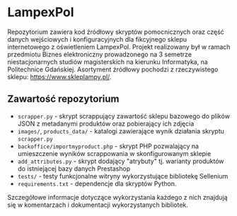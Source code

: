 # LampexPol

Repozytorium zawiera kod źródłowy skryptów pomocnicznych oraz część danych wejściowych i konfiguracyjnych dla fikcyjnego sklepu internetowego z oświetleniem LampexPol.
Projekt realizowany był w ramach przedmiotu Biznes elektroniczny prowadzonego na 3 semetrze niestacjonarnych studiów magisterskich na kierunku Informatyka, na Politechnice Gdańskiej.
Asortyment źródłowy pochodzi z rzeczywistego sklepu:
https://www.skleplampy.pl/.

## Zawartość repozytorium

* `scrapper.py` - skrypt scrappujący zawartość sklepu bazowego do plików JSON z metadanymi produktów oraz pobierający ich zdjęcia
* `images/`, `products_data/` - katalogi zawierające wynik działania skryptu `scrapper.py`
* `backoffice/importmyproduct.php` - skrypt PHP pozwalający na umieszczenie wyników scrappowania w skonfigurowanym sklepie
* `add_attributes.py` - skrypt dodający "atrybuty" tj. warianty produktów do istniejącej bazy danych Prestashop
* `tests/` - testy funkcjonalne witryny wykorzystujące bibliotekę Sellenium
* `requirements.txt` - dependencje dla skryptów Python.

Szczegółowe informacje dotyczące wykorzystania każdego z nich znajdują się w komentarzach i dokumentacji wykorzystanych bibliotek.
